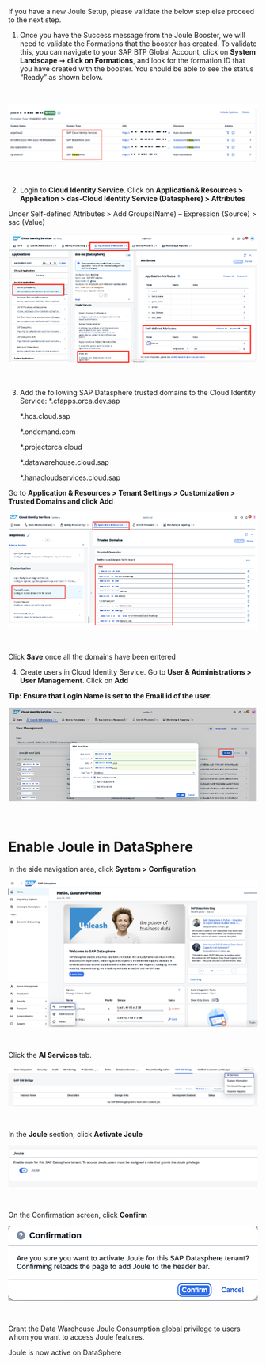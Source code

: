If you have a new Joule Setup, please validate the below step else proceed to the next step.

1.	Once you have the Success message from the Joule Booster, we will need to validate the Formations that the booster has created. To validate this, you can navigate to your SAP BTP Global Account, click on <b>System Landscape -> click on Formations</b>, and look for the formation ID that you have created with the booster.  You should be able to see the status “Ready” as shown below.


 <br>
<p align="center"> 
<img src="images/3.6.1.png"> 
</p>
<br>
<p align="center" </p>

2.	Login to <b>Cloud Identity Service</b>. Click on <b>Application& Resources > Application > das-Cloud Identity Service (Datasphere) > Attributes</b>

Under Self-defined Attributes > Add Groups(Name) – Expression (Source) > sac (Value)
 <br>
<p align="center"> 
<img src="images/3.6.2.png"> 
</p>
<br>
<p align="center" </p>

3.  Add the following SAP Datasphere trusted domains to the Cloud Identity Service:
    *.cfapps.orca.dev.sap
    
    *.hcs.cloud.sap
    
    *.ondemand.com
    
    *.projectorca.cloud
    
    *.datawarehouse.cloud.sap
    
    *.hanacloudservices.cloud.sap

Go to <b>Application & Resources > Tenant Settings > Customization > Trusted Domains and click Add</b>
 <br>
<p align="center"> 
<img src="images/3.6.3.png"> 
</p>
<br>
<p align="center" </p>

Click <b>Save</b> once all the domains have been entered

4.	Create users in Cloud Identity Service. Go to <b>User & Administrations > User Management</b>. Click on <b>Add</b>

<b>Tip: Ensure that Login Name is set to the Email id of the user.</b>
 <br>
<p align="center"> 
<img src="images/3.6.4.png"> 
</p>
<br>
<p align="center" </p>


<h1 style="fot-size:4;"><b>Enable Joule in DataSphere</b></h1>

In the side navigation area, click <b>System > Configuration</b>
 <br>
<p align="center"> 
<img src="images/3.6.5.png"> 
</p>
<br>
<p align="center" </p>

Click the <b>AI Services</b> tab.
 <br>
<p align="center"> 
<img src="images/3.6.6.png"> 
</p>
<br>
<p align="center" </p>

In the <b>Joule</b> section, click <b>Activate Joule</b>
  <br>
<p align="center"> 
<img src="images/3.6.7.png"> 
</p>
<br>
<p align="center" </p>

On the Confirmation screen, click <b>Confirm</b>
  <br>
<p align="center"> 
<img src="images/3.6.8.png"> 
</p>
<br>
<p align="center" </p>

Grant the Data Warehouse Joule Consumption global privilege to users whom you want to access Joule features.

Joule is now active on DataSphere

